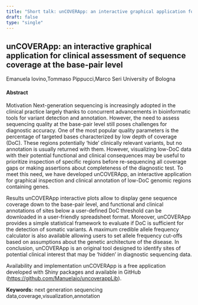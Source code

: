 ```yaml
---
title: "Short talk: unCOVERApp: an interactive graphical application for clinical assessment of sequence coverage at the base-pair level"
draft: false
type: "single"
---
```


## unCOVERApp: an interactive graphical application for clinical assessment of sequence coverage at the base-pair level
Emanuela Iovino,Tommaso Pippucci,Marco Seri
University of Bologna
#### Abstract

Motivation
Next-generation sequencing is increasingly adopted in the clinical practice largely thanks to concurrent advancements in bioinformatic tools for variant detection and annotation. However, the need to assess sequencing quality at the base-pair level still poses challenges for diagnostic accuracy. One of the most popular quality parameters is the percentage of targeted bases characterized by low depth of coverage (DoC). These regions potentially ‘hide’ clinically relevant variants, but no annotation is usually returned with them. However, visualizing low-DoC data with their potential functional and clinical consequences may be useful to prioritize inspection of specific regions before re-sequencing all coverage gaps or making assertions about completeness of the diagnostic test. To meet this need, we have developed unCOVERApp, an interactive application for graphical inspection and clinical annotation of low-DoC genomic regions containing genes.

Results
unCOVERApp interactive plots allow to display gene sequence coverage down to the base-pair level, and functional and clinical annotations of sites below a user-defined DoC threshold can be downloaded in a user-friendly spreadsheet format. Moreover, unCOVERApp provides a simple statistical framework to evaluate if DoC is sufficient for the detection of somatic variants. A maximum credible allele frequency calculator is also available allowing users to set allele frequency cut-offs based on assumptions about the genetic architecture of the disease. In conclusion, unCOVERApp is an original tool designed to identify sites of potential clinical interest that may be ‘hidden’ in diagnostic sequencing data.

Availability and implementation
unCOVERApp is a free application developed with Shiny packages and available in GitHub (https://github.com/Manuelaio/uncoverappLib).

**Keywords:** next generation sequencing data,coverage,visualization,annotation
